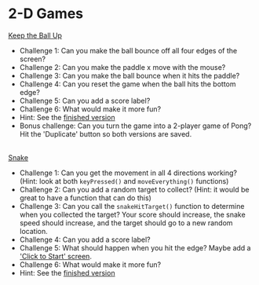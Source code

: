 # 2-D Games

[Keep the Ball Up](https://trinket.io/library/trinkets/25f46d8c06)
- Challenge 1: Can you make the ball bounce off all four edges of the screen?
- Challenge 2: Can you make the paddle x move with the mouse?
- Challenge 3: Can you make the ball bounce when it hits the paddle?
- Challenge 4: Can you reset the game when the ball hits the bottom edge?
- Challenge 5: Can you add a score label?
- Challenge 6: What would make it more fun?
- Hint: See the [finished version](https://trinket.io/library/trinkets/c1e47938a0)
- Bonus challenge: Can you turn the game into a 2-player game of Pong? Hit the 'Duplicate' button so both versions are saved.
<br><br>

[Snake](https://trinket.io/library/trinkets/55bff16f67)
- Challenge 1: Can you get the movement in all 4 directions working? (Hint: look at both `keyPressed()` and `moveEverything()` functions)
- Challenge 2: Can you add a random target to collect? (Hint: it would be great to have a function that can do this)
- Challenge 3: Can you call the `snakeHitTarget()` function to determine when you collected the target? Your score should increase, the snake speed should increase, and the target should go to a new random location.
- Challenge 4: Can you add a score label?
- Challenge 5: What should happen when you hit the edge? Maybe add a ['Click to Start' screen](https://trinket.io/library/trinkets/c493716bfb).
- Challenge 6: What would make it more fun?
- Hint: See the [finished version](https://trinket.io/library/trinkets/585b9609a0)
<br><br>
